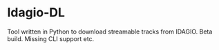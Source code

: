 # Idagio-DL
Tool written in Python to download streamable tracks from IDAGIO.
Beta build. Missing CLI support etc.
